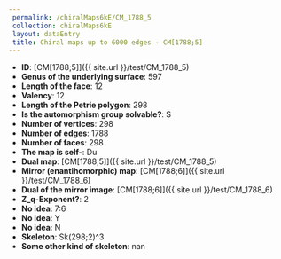 ```yaml
--- 
 permalink: /chiralMaps6kE/CM_1788_5 
 collection: chiralMaps6kE
 layout: dataEntry
 title: Chiral maps up to 6000 edges - CM[1788;5]
---
```


- **ID**: [CM[1788;5]]({{ site.url }}/test/CM_1788_5)
- **Genus of the underlying surface**: 597
- **Length of the face**: 12
- **Valency**: 12
- **Length of the Petrie polygon**: 298
- **Is the automorphism group solvable?**: S
- **Number of vertices**: 298
- **Number of edges**: 1788
- **Number of faces**: 298
- **The map is self-**: Du
- **Dual map**: [CM[1788;5]]({{ site.url }}/test/CM_1788_5)
- **Mirror (enantihomorphic) map**: [CM[1788;6]]({{ site.url }}/test/CM_1788_6)
- **Dual of the mirror image**: [CM[1788;6]]({{ site.url }}/test/CM_1788_6)
- **Z_q-Exponent?**: 2
- **No idea**:  7:6
- **No idea**: Y
- **No idea**: N
- **Skeleton**: Sk(298;2)^3
- **Some other kind of skeleton**: nan
